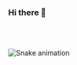 ### Hi there 👋

<!--
**noormudassar/noormudassar** is a ✨ _special_ ✨ repository because its `README.md` (this file) appears on your GitHub profile.

Here are some ideas to get you started:

- 🔭 I’m currently working on ...
- 🌱 I’m currently learning ...
- 👯 I’m looking to collaborate on ...
- 🤔 I’m looking for help with ...
- 💬 Ask me about ...
- 📫 How to reach me: ...
- 😄 Pronouns: ...
- ⚡ Fun fact: ...
-->

<div>
 </br>
</br>
 
  ![Snake animation](https://github.com/noormudassar/noormudassar/blob/output/github-contribution-grid-snake.svg)
</div>
